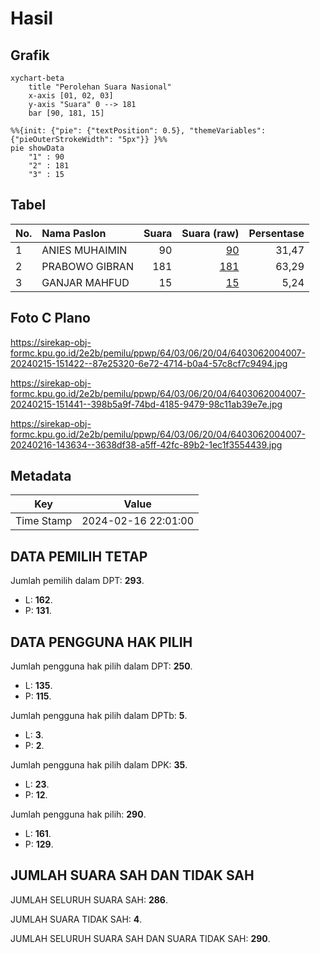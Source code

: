 # Hasil

## Grafik

```mermaid
xychart-beta
    title "Perolehan Suara Nasional"
    x-axis [01, 02, 03]
    y-axis "Suara" 0 --> 181
    bar [90, 181, 15]
```

```mermaid
%%{init: {"pie": {"textPosition": 0.5}, "themeVariables": {"pieOuterStrokeWidth": "5px"}} }%%
pie showData
    "1" : 90
    "2" : 181
    "3" : 15
```

## Tabel

| No. | Nama Paslon    | Suara | Suara (raw) | Persentase |
|:--- |:-------------- | -----:| -----------:| ----------:|
| 1   | ANIES MUHAIMIN | 90    | [90][p-1]   | 31,47      |
| 2   | PRABOWO GIBRAN | 181   | [181][p-2]  | 63,29      |
| 3   | GANJAR MAHFUD  | 15    | [15][p-3]   | 5,24       |


[p-1]: https://github.com/gigit-pemilu/pemilu-2024/blob/main/pilpres/hitung-suara/sub/64-kalimantan-timur/sub/03-berau/sub/06-gunung-tabur/sub/2004-maluang/sub/007-tps/sub/paslon-1.txt
[p-2]: https://github.com/gigit-pemilu/pemilu-2024/blob/main/pilpres/hitung-suara/sub/64-kalimantan-timur/sub/03-berau/sub/06-gunung-tabur/sub/2004-maluang/sub/007-tps/sub/paslon-2.txt
[p-3]: https://github.com/gigit-pemilu/pemilu-2024/blob/main/pilpres/hitung-suara/sub/64-kalimantan-timur/sub/03-berau/sub/06-gunung-tabur/sub/2004-maluang/sub/007-tps/sub/paslon-3.txt

## Foto C Plano

https://sirekap-obj-formc.kpu.go.id/2e2b/pemilu/ppwp/64/03/06/20/04/6403062004007-20240215-151422--87e25320-6e72-4714-b0a4-57c8cf7c9494.jpg

https://sirekap-obj-formc.kpu.go.id/2e2b/pemilu/ppwp/64/03/06/20/04/6403062004007-20240215-151441--398b5a9f-74bd-4185-9479-98c11ab39e7e.jpg

https://sirekap-obj-formc.kpu.go.id/2e2b/pemilu/ppwp/64/03/06/20/04/6403062004007-20240216-143634--3638df38-a5ff-42fc-89b2-1ec1f3554439.jpg


## Metadata

| Key        | Value               |
| ---------- | ------------------- |
| Time Stamp | 2024-02-16 22:01:00 |


## DATA PEMILIH TETAP

Jumlah pemilih dalam DPT: **293**.
 * L: **162**.
 * P: **131**.

## DATA PENGGUNA HAK PILIH

Jumlah pengguna hak pilih dalam DPT: **250**.
 * L: **135**.
 * P: **115**.

Jumlah pengguna hak pilih dalam DPTb: **5**.
 * L: **3**.
 * P: **2**.

Jumlah pengguna hak pilih dalam DPK: **35**.
 * L: **23**.
 * P: **12**.

Jumlah pengguna hak pilih: **290**.
 * L: **161**.
 * P: **129**.

## JUMLAH SUARA SAH DAN TIDAK SAH

JUMLAH SELURUH SUARA SAH: **286**.

JUMLAH SUARA TIDAK SAH: **4**.

JUMLAH SELURUH SUARA SAH DAN SUARA TIDAK SAH: **290**.


